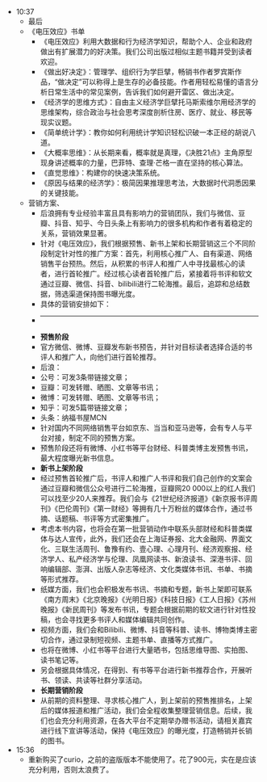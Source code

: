 - 10:37
    - 最后
    - 《电压效应》书单
        - 《电压效应》利用大数据和行为经济学知识，帮助个人、企业和政府做出有扩展潜力的好决策。我们公司出版过相似主题书籍并受到读者欢迎。
        - 《做出好决定》：管理学、组织行为学巨擘，畅销书作者罗宾斯作品，“做决定”可以称得上是生存的必备技能。作者用轻松易懂的语言分析日常生活中的常见案例，告诉我们如何避开雷区、做出决定。
        - 《经济学的思维方式》：自由主义经济学巨擘托马斯索维尔用经济学的思维架构，综合政治与社会思考深度剖析住房、医疗、就业、移民等现实议题。
        - 《简单统计学》：教你如何利用统计学知识轻松识破一本正经的胡说八道。
        - 《大概率思维》：从长期来看，概率就是真理，《决胜21点》主角原型现身讲述概率的力量，巴菲特、查理·芒格一直在坚持的核心算法。
        - 《直觉思维》：构建你的快速决策系统。
        - 《原因与结果的经济学》：极简因果推理思考法，大数据时代洞悉因果的关键技能。
    - 营销方案、
        - 后浪拥有专业经验丰富且具有影响力的营销团队，我们与微信、豆瓣、抖音、知乎、今日头条上有影响力的很多机构和作者有着稳定的关系，营销效果显著。
        - 针对《电压效应》，我们根据预售、新书上架和长期营销这三个不同阶段制定针对性的推广方案：首先，利用核心推广人、自有渠道、网络销售平台预热。然后，从积累的书评人和推广人中寻找最核心的读者，进行首轮推广。经过核心读者首轮推广后，紧接着将书评和软文通过豆瓣、微信、抖音、bilibili进行二轮海推。最后，追踪和总结数据，筛选渠道保持图书曝光度。
        - 具体的营销安排如下：
        - ****
        - **预售阶段**
        - 官方微信、微博、豆瓣发布新书预告，并针对目标读者选择合适的书评人和推广人，向他们进行首轮推荐。
        - 后浪：
        - 公号：可发3条带链接文章；
        - 豆瓣：可发转赠、晒图、文章等书讯；
        - 微博：可发转赠、晒图、文章等书讯；
        - 知乎：可发5篇带链接文章；
        - 头条：纳福书屋MCN
        - 针对国内不同网络销售平台如京东、当当和亚马逊等，会有专人与平台对接，制定不同的预售方案。
        - 预售阶段还将有微博、小红书等平台财经、科普类博主发预售书讯，最大程度曝光新书信息。
        - **新书上架阶段**
        - 经过预售首轮推广后，书评人和推广人书评和我们自己创作的文案会通过豆瓣和微信公众号进行二轮海推，豆瓣网20 000以上的红人我们可以找至少20人来推荐。我们会与《21世纪经济报道》《新京报书评周刊》《巴伦周刊》《第一财经》等拥有几十万粉丝的媒体合作，通过书摘、话题稿、书评等方式密集推广。
        - 考虑本书内容，也将会在第一批营销动作中联系头部财经和科普类媒体与达人宣传，此外，我们还会在上海证券报、北大金融网、界面文化、三联生活周刊、鲁豫有约、壹心理、心理月刊、经济观察报、经济学人、私产经济学与伦理、凤凰网读书、新浪读书、深港书评、回响编辑部、澎湃、出版人杂志等经济、文化类媒体书讯、书单、书摘等形式推荐。
        - 纸媒方面，我们也会积极发布书讯、书摘和专题，新书上架即可联系《南方周末》《北京晚报》《光明日报》《科技日报》《工人日报》《苏州晚报》《新民周刊》等发布书讯，专题会根据前期的软文进行针对性投稿，也会寻找更多书评人和媒体编辑共同创作。
        - 视频方面，我们会和Bilibili、微博、抖音等科普、读书、博物类博主密切合作，通过录制短视频、主题书单、直播等方式推广。
        - 也将在微博、小红书等平台进行大量晒书，包括思维导图、实拍图、读书笔记等。
        - 另会根据具体情况，在得到、有书等平台进行新书推荐合作，开展听书、领读、共读等社群分享活动。
        - **长期营销阶段**
        - 从前期的资料整理、寻求核心推广人，到上架前的预售推排名，上架后的媒体报道和推广活动，我们会全程收集整理营销信息。后续，我们也会充分利用资源，在各大平台不定期举办赠书活动，请相关嘉宾进行线下宣讲等活动，保持《电压效应》的曝光度，打造畅销并长销的图书。
- 15:36
    - 重新购买了curio，之前的盗版版本不能使用了。花了900元，实在是应该充分利用，否则太浪费了。
